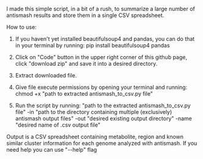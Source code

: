 I made this simple script, in a bit of a rush, to summarize a large number of antismash results and store them in a single CSV spreadsheet.

How to use:

1. If you haven't yet installed beautifulsoup4 and pandas, you can do that in your terminal by running: pip install beautifulsoup4 pandas

2. Click on "Code" button in the upper right corner of this github page, click "download zip" and save it into a desired directory.

3. Extract downloaded file.

4. Give file execute permissions by opening your terminal and running: chmod +x "path to extracted antismash_to_csv.py file"

5. Run the script by running: "path to the extracted antismash_to_csv.py file" -in "path to the directory containing multiple (exclusively) antismash output files" -out "desired existing output directory" -name "desired name of .csv output file"

Output is a CSV spreadsheet containing metabolite, region and known similar cluster information for each genome analyzed with antismash. If you need help you can use "--help" flag
